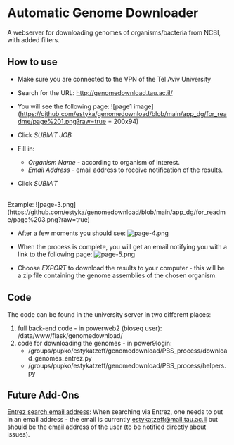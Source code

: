 # Automatic Genome Downloader

A webserver for downloading genomes of organisms/bacteria from NCBI, with added filters. 


 
## How to use
* Make sure you are connected to the VPN of the Tel Aviv University
* Search for the URL: http://genomedownload.tau.ac.il/
* You will see the following page:
![page1 image](https://github.com/estyka/genomedownload/blob/main/app_dg/for_readme/page%201.png?raw=true = 200x94)

* Click _SUBMIT JOB_
* Fill in:
    - _Organism Name_ - according to organism of interest.
    - _Email Address_ - email address to receive notification of the results.
* Click _SUBMIT_
<br/>
Example:
![page-3.png](https://github.com/estyka/genomedownload/blob/main/app_dg/for_readme/page%203.png?raw=true)
 
 * After a few moments you should see:
 ![page-4.png](https://github.com/estyka/genomedownload/blob/main/app_dg/for_readme/page%204.png?raw=true)
 
 * When the process is complete, you will get an email notifying you with a link to the following page:
 ![page-5.png](https://github.com/estyka/genomedownload/blob/main/app_dg/for_readme/page%205.png?raw=true)
 * Choose _EXPORT_ to download the results to your computer - this will be a zip file containing the genome assemblies of the chosen organism.
 
## Code
The code can be found in the university server in two different places:
 1. full back-end code - in powerweb2 (bioseq user): /data/www/flask/genomedownload/
 2. code for downloading the genomes - in power9login: 
    - /groups/pupko/estykatzeff/genomedownload/PBS_process/download_genomes_entrez.py
    - /groups/pupko/estykatzeff/genomedownload/PBS_process/helpers.py
    

 

## Future Add-Ons
<ins>Entrez search email address</ins>: When searching via Entrez, one needs to put in an email address - the email is currently estykatzeff@mail.tau.ac.il but should be the email address of the user (to be notified directly about issues).
